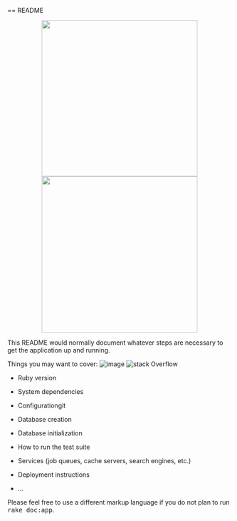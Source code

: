 == README

<p align="center">
  <img src="Capture.JPG" width="350"/>
  <img src="http://lmsotfy.com/so.png" width="350"/>
</p>
This README would normally document whatever steps are necessary to get the
application up and running.

Things you may want to cover:
![image](https://cloud.githubusercontent.com/assets/9730615/14278240/827b13fc-fb1e-11e5-906d-a0f340da1f67.png)
![stack Overflow](http://lmsotfy.com/so.png)
* Ruby version

* System dependencies

* Configurationgit

* Database creation

* Database initialization

* How to run the test suite

* Services (job queues, cache servers, search engines, etc.)

* Deployment instructions

* ...


Please feel free to use a different markup language if you do not plan to run
<tt>rake doc:app</tt>.
